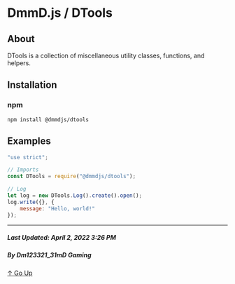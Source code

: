 # DmmD.js / DTools

## About

DTools is a collection of miscellaneous utility classes, functions, and helpers.

## Installation

### npm
```
npm install @dmmdjs/dtools
```

## Examples

```js
"use strict";

// Imports
const DTools = require("@dmmdjs/dtools");

// Log
let log = new DTools.Log().create().open();
log.write({}, {
    message: "Hello, world!"
});
```

---

##### Last Updated: April 2, 2022 3:26 PM
##### By Dm123321_31mD Gaming

[ ↑ Go Up ](#dmmdjs--dtools)